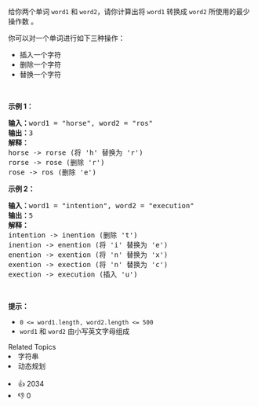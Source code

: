 <p>给你两个单词 <code>word1</code> 和 <code>word2</code>，请你计算出将 <code>word1</code> 转换成 <code>word2</code><em> </em>所使用的最少操作数 。</p>

<p>你可以对一个单词进行如下三种操作：</p>

<ul>
	<li>插入一个字符</li>
	<li>删除一个字符</li>
	<li>替换一个字符</li>
</ul>

<p> </p>

<p><strong>示例 1：</strong></p>

<pre>
<strong>输入：</strong>word1 = "horse", word2 = "ros"
<strong>输出：</strong>3
<strong>解释：</strong>
horse -> rorse (将 'h' 替换为 'r')
rorse -> rose (删除 'r')
rose -> ros (删除 'e')
</pre>

<p><strong>示例 2：</strong></p>

<pre>
<strong>输入：</strong>word1 = "intention", word2 = "execution"
<strong>输出：</strong>5
<strong>解释：</strong>
intention -> inention (删除 't')
inention -> enention (将 'i' 替换为 'e')
enention -> exention (将 'n' 替换为 'x')
exention -> exection (将 'n' 替换为 'c')
exection -> execution (插入 'u')
</pre>

<p> </p>

<p><strong>提示：</strong></p>

<ul>
	<li><code>0 <= word1.length, word2.length <= 500</code></li>
	<li><code>word1</code> 和 <code>word2</code> 由小写英文字母组成</li>
</ul>
<div><div>Related Topics</div><div><li>字符串</li><li>动态规划</li></div></div><br><div><li>👍 2034</li><li>👎 0</li></div>